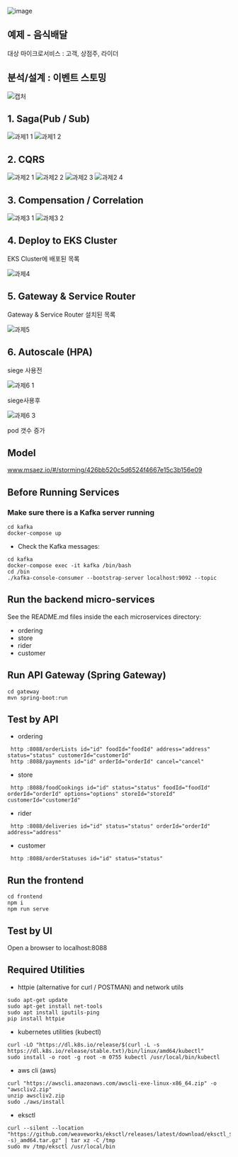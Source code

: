 ![image](https://user-images.githubusercontent.com/487999/79708354-29074a80-82fa-11ea-80df-0db3962fb453.png)

## 예제 - 음식배달
대상 마이크로서비스 : 고객, 상점주, 라이더

## 분석/설계 : 이벤트 스토밍
![캡처](https://user-images.githubusercontent.com/55964235/219230867-c7d10180-697c-4649-8b1b-7db85e2bc523.PNG)

## 1. Saga(Pub / Sub)

![과제1 1](https://user-images.githubusercontent.com/55964235/219230917-9bac54e0-03d3-408e-a0ab-e180565c6cf2.PNG)
![과제1 2](https://user-images.githubusercontent.com/55964235/219230936-197e0067-d9d4-418d-8ba1-2ac5c227ad87.PNG)


## 2. CQRS 

![과제2 1](https://user-images.githubusercontent.com/55964235/219230975-f88b6ddd-9798-45c1-8196-da4a7542955f.PNG)
![과제2 2](https://user-images.githubusercontent.com/55964235/219230993-6e0fc9b1-5d46-4813-bea8-c00f12075c4e.PNG)
![과제2 3](https://user-images.githubusercontent.com/55964235/219231009-011ea861-bdf4-4c5d-bf2f-556436c38c32.PNG)
![과제2 4](https://user-images.githubusercontent.com/55964235/219231020-f0bdbf68-960b-4e9e-9aa4-95cbfb016c27.PNG)

## 3. Compensation / Correlation

![과제3 1](https://user-images.githubusercontent.com/55964235/219231030-e9cfeaef-66d3-4ab9-b925-963493209303.PNG)
![과제3 2](https://user-images.githubusercontent.com/55964235/219231038-f5bf92f4-3240-44a2-a29d-fdf2c88733de.PNG)

## 4. Deploy to EKS Cluster

EKS Cluster에 배포된 목록

![과제4](https://user-images.githubusercontent.com/55964235/219231070-af1f72d6-f389-426b-800f-f73bc4f2d01f.PNG)

## 5. Gateway & Service Router

Gateway & Service Router 설치된 목록

![과제5](https://user-images.githubusercontent.com/55964235/219231095-ebc6527f-1b38-45da-bd15-31d6824d99a0.PNG)

## 6. Autoscale (HPA)

siege 사용전

![과제6 1](https://user-images.githubusercontent.com/55964235/219231093-7f8cd5a5-411e-49a7-b341-8386ec4d539e.PNG)


siege사용후

![과제6 3](https://user-images.githubusercontent.com/55964235/219231096-76acc1d7-5a50-437b-ada9-e95be659af88.PNG)

pod 갯수 증가



## Model
www.msaez.io/#/storming/426bb520c5d6524f4667e15c3b156e09

## Before Running Services
### Make sure there is a Kafka server running
```
cd kafka
docker-compose up
```
- Check the Kafka messages:
```
cd kafka
docker-compose exec -it kafka /bin/bash
cd /bin
./kafka-console-consumer --bootstrap-server localhost:9092 --topic
```

## Run the backend micro-services
See the README.md files inside the each microservices directory:

- ordering
- store
- rider
- customer


## Run API Gateway (Spring Gateway)
```
cd gateway
mvn spring-boot:run
```

## Test by API
- ordering
```
 http :8088/orderLists id="id" foodId="foodId" address="address" status="status" customerId="customerId" 
 http :8088/payments id="id" orderId="orderId" cancel="cancel" 
```
- store
```
 http :8088/foodCookings id="id" status="status" foodId="foodId" orderId="orderId" options="options" storeId="storeId" customerId="customerId" 
```
- rider
```
 http :8088/deliveries id="id" status="status" orderId="orderId" address="address" 
```
- customer
```
 http :8088/orderStatuses id="id" status="status" 
```


## Run the frontend
```
cd frontend
npm i
npm run serve
```

## Test by UI
Open a browser to localhost:8088

## Required Utilities

- httpie (alternative for curl / POSTMAN) and network utils
```
sudo apt-get update
sudo apt-get install net-tools
sudo apt install iputils-ping
pip install httpie
```

- kubernetes utilities (kubectl)
```
curl -LO "https://dl.k8s.io/release/$(curl -L -s https://dl.k8s.io/release/stable.txt)/bin/linux/amd64/kubectl"
sudo install -o root -g root -m 0755 kubectl /usr/local/bin/kubectl
```

- aws cli (aws)
```
curl "https://awscli.amazonaws.com/awscli-exe-linux-x86_64.zip" -o "awscliv2.zip"
unzip awscliv2.zip
sudo ./aws/install
```

- eksctl 
```
curl --silent --location "https://github.com/weaveworks/eksctl/releases/latest/download/eksctl_$(uname -s)_amd64.tar.gz" | tar xz -C /tmp
sudo mv /tmp/eksctl /usr/local/bin
```

